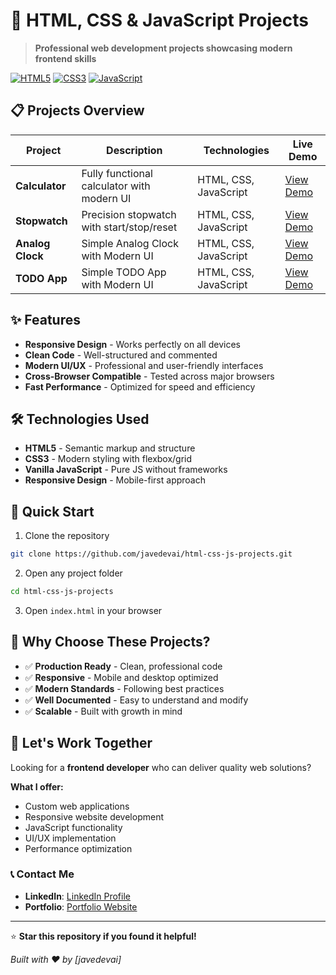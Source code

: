 # 🚀 HTML, CSS & JavaScript Projects

> **Professional web development projects showcasing modern frontend skills**

[![HTML5](https://img.shields.io/badge/HTML5-E34F26?style=flat&logo=html5&logoColor=white)](https://developer.mozilla.org/en-US/docs/Web/HTML)
[![CSS3](https://img.shields.io/badge/CSS3-1572B6?style=flat&logo=css3&logoColor=white)](https://developer.mozilla.org/en-US/docs/Web/CSS)
[![JavaScript](https://img.shields.io/badge/JavaScript-F7DF1E?style=flat&logo=javascript&logoColor=black)](https://developer.mozilla.org/en-US/docs/Web/JavaScript)

## 📋 Projects Overview

| Project          | Description                                | Technologies          | Live Demo                                                                              |
| ---------------- | ------------------------------------------ | --------------------- | -------------------------------------------------------------------------------------- |
| **Calculator**   | Fully functional calculator with modern UI | HTML, CSS, JavaScript | [View Demo](https://javedevai.github.io/html-css-js-projects/calculator/index.html)    |
| **Stopwatch**    | Precision stopwatch with start/stop/reset  | HTML, CSS, JavaScript | [View Demo](https://javedevai.github.io/html-css-js-projects/stopwatch/stopwatch.html) |
| **Analog Clock** | Simple Analog Clock with Modern UI         | HTML, CSS, JavaScript | [View Demo](https://javedevai.github.io/html-css-js-projects/analog-clock/index.html)  |
| **TODO App**     | Simple TODO App with Modern UI             | HTML, CSS, JavaScript | [View Demo](https://javedevai.github.io/html-css-js-projects/todo-app/index.html)      |

## ✨ Features

- **Responsive Design** - Works perfectly on all devices
- **Clean Code** - Well-structured and commented
- **Modern UI/UX** - Professional and user-friendly interfaces
- **Cross-Browser Compatible** - Tested across major browsers
- **Fast Performance** - Optimized for speed and efficiency

## 🛠️ Technologies Used

- **HTML5** - Semantic markup and structure
- **CSS3** - Modern styling with flexbox/grid
- **Vanilla JavaScript** - Pure JS without frameworks
- **Responsive Design** - Mobile-first approach

## 🚀 Quick Start

1. Clone the repository

```bash
git clone https://github.com/javedevai/html-css-js-projects.git
```

2. Open any project folder

```bash
cd html-css-js-projects
```

3. Open `index.html` in your browser

## 💼 Why Choose These Projects?

- ✅ **Production Ready** - Clean, professional code
- ✅ **Responsive** - Mobile and desktop optimized
- ✅ **Modern Standards** - Following best practices
- ✅ **Well Documented** - Easy to understand and modify
- ✅ **Scalable** - Built with growth in mind

## 🤝 Let's Work Together

Looking for a **frontend developer** who can deliver quality web solutions?

**What I offer:**

- Custom web applications
- Responsive website development
- JavaScript functionality
- UI/UX implementation
- Performance optimization

### 📞 Contact Me

- **LinkedIn**: [LinkedIn Profile](https://linkedin.com/in/javedevai)
- **Portfolio**: [Portfolio Website](https://javedevai.netlify.app/)

---

⭐ **Star this repository if you found it helpful!**

_Built with ❤️ by [javedevai]_
